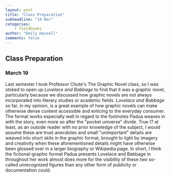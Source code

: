```yaml
---
layout: post
title: "Class Preparation"
subheadline: "19 Mar"
categories:
    - fieldbooks
author: "Emily Hassell"
comments: false
---
```


## Class Preparation
### March 19

Last semester I took Professor Chute's The Graphic Novel class, so I was stoked to open up _Lovelace and Babbage_ to find that it was a graphic novel, particularly because we discussed how graphic novels are not always incorporated into literary studies or academic fields. _Lovelace and Babbage_ so far, in my opinion, is a great example of how graphic novels can make otherwise dense content accessible and enticing to the everyday consumer. The format works especially well in regard to the footnotes Padua weaves in with the story, even more so after the "pocket universe" divide. True (? at least, as an outside reader with no prior knowledge of the subject, I would assume these are true) anecdotes and small "unimportant" details are weaved into short skits in the graphic format, brought to light by imagery and creativity when these aforementioned details might have otherwise been glossed over in a larger biography or Wikipedia page. In short, I think the fictional-graphic format Padua presents Lovelace and Babbage in throughout her work almost does more for the visibility of these two so-called unrecognized figures than any other form of publicity or documentation could. 